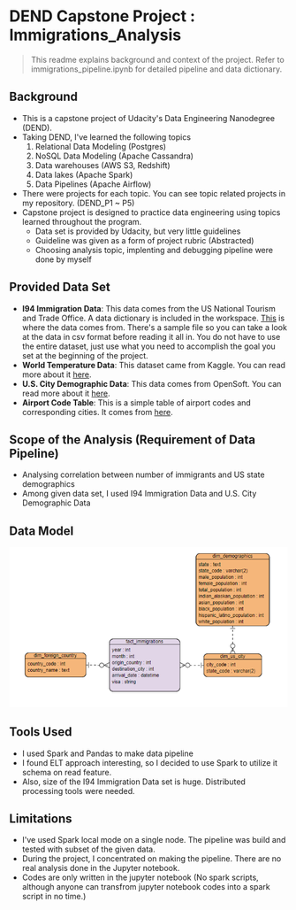 # DEND Capstone Project : Immigrations_Analysis
> This readme explains background and context of the project. Refer to immigrations_pipeline.ipynb for detailed pipeline and data dictionary. 
## Background
- This is a capstone project of Udacity's Data Engineering Nanodegree (DEND). 
- Taking DEND, I've learned the following topics 
    1. Relational Data Modeling (Postgres)
    2. NoSQL Data Modeling (Apache Cassandra)
    3. Data warehouses (AWS S3, Redshift)
    4. Data lakes (Apache Spark)
    5. Data Pipelines (Apache Airflow)
- There were projects for each topic. You can see topic related projects in my repository. (DEND_P1 ~ P5)
- Capstone project is designed to practice data engineering using topics learned throughout the program. 
    - Data set is provided by Udacity, but very little guidelines
    - Guideline was given as a form of project rubric (Abstracted)
    - Choosing analysis topic, implenting and debugging pipeline were done by myself

## Provided Data Set
- **I94 Immigration Data**: This data comes from the US National Tourism and Trade Office. A data dictionary is included in the workspace. [This](https://travel.trade.gov/research/reports/i94/historical/2016.html) is where the data comes from. There's a sample file so you can take a look at the data in csv format before reading it all in. You do not have to use the entire dataset, just use what you need to accomplish the goal you set at the beginning of the project.
- **World Temperature Data**: This dataset came from Kaggle. You can read more about it [here](https://www.kaggle.com/berkeleyearth/climate-change-earth-surface-temperature-data).
- **U.S. City Demographic Data**: This data comes from OpenSoft. You can read more about it [here](https://public.opendatasoft.com/explore/dataset/us-cities-demographics/export/).
- **Airport Code Table**: This is a simple table of airport codes and corresponding cities. It comes from [here](https://datahub.io/core/airport-codes#data).

## Scope of the Analysis (Requirement of Data Pipeline)
- Analysing correlation between number of immigrants and US state demographics
- Among given data set, I used I94 Immigration Data and U.S. City Demographic Data 

## Data Model
![ERD](ERD.png)

## Tools Used
- I used Spark and Pandas to make data pipeline
- I found ELT approach interesting, so I decided to use Spark to utilize it schema on read feature.
- Also, size of the I94 Immigration Data set is huge. Distributed processing tools were needed. 

## Limitations
- I've used Spark local mode on a single node. The pipeline was build and tested with subset of the given data. 
- During the project, I concentrated on making the pipeline. There are no real analysis done in the Jupyter notebook. 
- Codes are only written in the jupyter notebook (No spark scripts, although anyone can transfrom jupyter notebook codes into a spark script in no time.)

